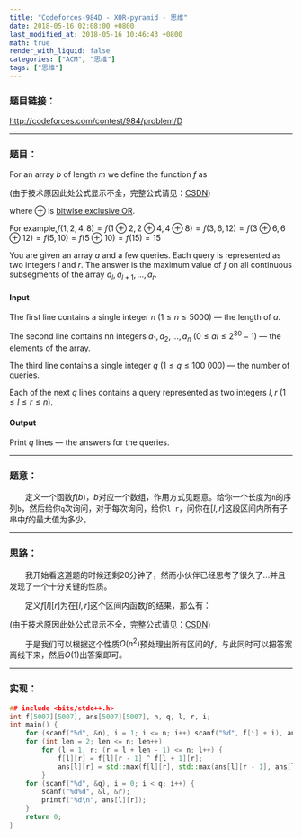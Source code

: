 ```yaml
---
title: "Codeforces-984D - XOR-pyramid - 思维"
date: 2018-05-16 02:08:00 +0800
last_modified_at: 2018-05-16 10:46:43 +0800
math: true
render_with_liquid: false
categories: ["ACM", "思维"]
tags: ["思维"]
---
```


### 题目链接：

http://codeforces.com/contest/984/problem/D

---
### 题目：

For an array $b$ of length $m$ we define the function $f$ as

(由于技术原因此处公式显示不全，完整公式请见：[CSDN](https://blog.csdn.net/xs18952904/article/details/80331469))

where $⊕$ is [bitwise exclusive OR](https://en.wikipedia.org/wiki/Bitwise_operation#XOR).

For  example,$f(1,2,4,8)=f(1⊕2,2⊕4,4⊕8)=f(3,6,12)=f(3⊕6,6⊕12)=f(5,10)=f(5⊕10)=f(15)=15$

You are given an array $a$ and a few queries. Each query is represented as two integers $l$ and $r$. The answer is the maximum value of $f$ on all continuous subsegments of the array $a_l,a_{l+1},…,a_r$.

#### Input
The first line contains a single integer $n\ (1≤n≤5000)$ — the length of $a$.

The second line contains nn integers $a_1,a_2,…,a_n\ (0≤ai≤2^{30}-1)$ — the elements of the array.

The third line contains a single integer $q\ (1≤q≤100\ 000)$ — the number of queries.

Each of the next $q$ lines contains a query represented as two integers $l, r\ (1≤l≤r≤n)$.

#### Output
Print $q$ lines — the answers for the queries.

---
### 题意：

&emsp;&emsp;定义一个函数$f(b)$，$b$对应一个数组，作用方式见题意。给你一个长度为`n`的序列`b`，然后给你`q`次询问，对于每次询问，给你`l r`，问你在$[l,r]$这段区间内所有子串中$f$的最大值为多少。

---
### 思路：

&emsp;&emsp;我开始看这道题的时候还剩20分钟了，然而小伙伴已经思考了很久了...并且发现了一个十分关键的性质。

&emsp;&emsp;定义$f[l][r]$为在$[l,r]$这个区间内函数$f$的结果，那么有：

(由于技术原因此处公式显示不全，完整公式请见：[CSDN](https://blog.csdn.net/xs18952904/article/details/80331469))

&emsp;&emsp;于是我们可以根据这个性质$O(n^2)$预处理出所有区间的$f$，与此同时可以把答案离线下来，然后$O(1)$出答案即可。

---
### 实现：

```cpp
## include <bits/stdc++.h>
int f[5007][5007], ans[5007][5007], n, q, l, r, i;
int main() {
    for (scanf("%d", &n), i = 1; i <= n; i++) scanf("%d", f[i] + i), ans[i][i] = f[i][i];
    for (int len = 2; len <= n; len++)
        for (l = 1, r; (r = l + len - 1) <= n; l++) {
            f[l][r] = f[l][r - 1] ^ f[l + 1][r];
            ans[l][r] = std::max(f[l][r], std::max(ans[l][r - 1], ans[l + 1][r]));
        }
    for (scanf("%d", &q), i = 0; i < q; i++) {
        scanf("%d%d", &l, &r);
        printf("%d\n", ans[l][r]);
    }
    return 0;
}
```